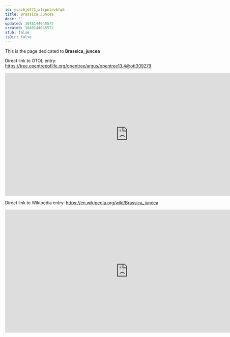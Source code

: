 ```yaml
---
id: ysaz6jd471ja1rpntevbfq6
title: Brassica Juncea
desc: ''
updated: 1648144045572
created: 1648144045572
stub: false
isDir: false
---
```

This is the page dedicated to **Brassica_juncea**


Direct link to OTOL entry: https://tree.opentreeoflife.org/opentree/argus/opentree13.4@ott309279



<html>
    <body>
    <iframe src="https://tree.opentreeoflife.org/opentree/argus/opentree13.4@ott309279"
    width="800" height="400" frameborder="0" allowfullscreen> </iframe>
    </body>
</html>
    


Direct link to Wikipedia entry: https://en.wikipedia.org/wiki/Brassica_juncea



<html>
    <body>
    <iframe src="https://en.wikipedia.org/wiki/Brassica_juncea"
    width="800" height="400" frameborder="0" allowfullscreen> </iframe>
    </body>
</html>
    

